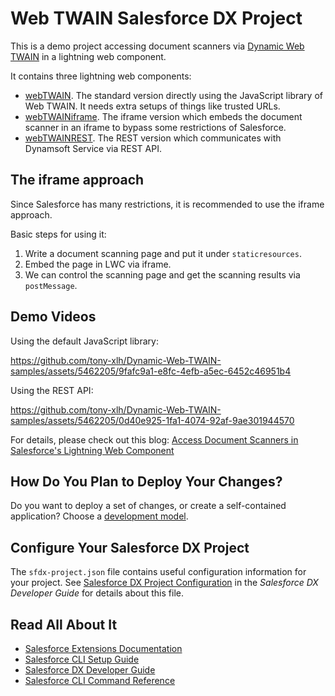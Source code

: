 # Web TWAIN Salesforce DX Project

This is a demo project accessing document scanners via [Dynamic Web TWAIN](https://www.dynamsoft.com/web-twain/overview/) in a lightning web component.

It contains three lightning web components:

* [webTWAIN](./force-app/main/default/lwc/webTWAIN). The standard version directly using the JavaScript library of Web TWAIN. It needs extra setups of things like trusted URLs.
* [webTWAINiframe](./force-app/main/default/lwc/webTWAINiframe). The iframe version which embeds the document scanner in an iframe to bypass some restrictions of Salesforce.
* [webTWAINREST](./force-app/main/default/lwc/webTWAINREST). The REST version which communicates with Dynamsoft Service via REST API.

## The iframe approach

Since Salesforce has many restrictions, it is recommended to use the iframe approach.

Basic steps for using it:

1. Write a document scanning page and put it under `staticresources`.
2. Embed the page in LWC via iframe.
3. We can control the scanning page and get the scanning results via `postMessage`.


## Demo Videos

Using the default JavaScript library:



https://github.com/tony-xlh/Dynamic-Web-TWAIN-samples/assets/5462205/9fafc9a1-e8fc-4efb-a5ec-6452c46951b4




Using the REST API:

https://github.com/tony-xlh/Dynamic-Web-TWAIN-samples/assets/5462205/0d40e925-1fa1-4074-92af-9ae301944570


For details, please check out this blog: [Access Document Scanners in Salesforce's Lightning Web Component](https://www.dynamsoft.com/codepool/document-scanner-lightning-web-component-in-salesforce.html)


## How Do You Plan to Deploy Your Changes?

Do you want to deploy a set of changes, or create a self-contained application? Choose a [development model](https://developer.salesforce.com/tools/vscode/en/user-guide/development-models).

## Configure Your Salesforce DX Project

The `sfdx-project.json` file contains useful configuration information for your project. See [Salesforce DX Project Configuration](https://developer.salesforce.com/docs/atlas.en-us.sfdx_dev.meta/sfdx_dev/sfdx_dev_ws_config.htm) in the _Salesforce DX Developer Guide_ for details about this file.

## Read All About It

- [Salesforce Extensions Documentation](https://developer.salesforce.com/tools/vscode/)
- [Salesforce CLI Setup Guide](https://developer.salesforce.com/docs/atlas.en-us.sfdx_setup.meta/sfdx_setup/sfdx_setup_intro.htm)
- [Salesforce DX Developer Guide](https://developer.salesforce.com/docs/atlas.en-us.sfdx_dev.meta/sfdx_dev/sfdx_dev_intro.htm)
- [Salesforce CLI Command Reference](https://developer.salesforce.com/docs/atlas.en-us.sfdx_cli_reference.meta/sfdx_cli_reference/cli_reference.htm)
